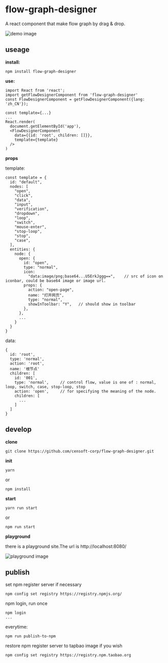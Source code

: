 # flow-graph-designer
A react component that make flow graph by drag & drop.

![demo image](https://raw.githubusercontent.com/censoft-corp/flow-graph-designer/master/demo.png)
## useage

**install:**

```
npm install flow-graph-designer
```

**use:**

```
import React from 'react';
import getFlowDesignerComponent from 'flow-graph-designer'
const FlowDesignerComponent = getFlowDesignerComponent({lang: 'zh_CN'});

const template={...}  
...
React.render(
  document.getElementById('app'),
  <FlowDesignerComponent
    data={{id: 'root', children: []}},
    template={template}
  />
)
```

**props**

template:

```
const template = {
  id: "default",
  nodes: [
    "open",
    "click",
    "data",
    "input",
    "verification",
    "dropdown",
    "loop",
    "switch",
    "mouse-enter",
    "stop-loop",
    "stop",
    "case",
  ],
  entities: {
    node: {
      open: {
        id: "open",
        type: "normal",
        icon:
          "data:image/png;base64...U5ErkJggg==",    // src of icon on iconbar, could be base64 image or image url.
        props: {
          action: "open-page",
          name: "打开网页",
          type: "normal",
          showInToolbar: "Y",   // should show in toolbar
        },
      },
      ...
    }
  }
}
```

data:

```
{
  id: 'root',
  type: 'normal',
  action: 'root',
  name: '根节点'
  children: [
    id: '001',
    type: 'normal',     // control flow, value is one of : normal, loop, switch, case, stop-loop, stop
    action: 'open',     // for specifying the meaning of the node.
    children: [
      ...
    ]
  ]
}
```
## develop

**clone**
```
git clone https://github.com/censoft-corp/flow-graph-designer.git
```

**init**
```
yarn
```

or 

```
npm install
```

**start**
```
yarn run start
```

or 

```
npm run start
```

**playground**

there is a playground site.The url is  http://localhost:8080/

![playground image](https://raw.githubusercontent.com/censoft-corp/flow-graph-designer/master/playground.png)

## publish

set npm register server if necessary
```
npm config set registry https://registry.npmjs.org/
```

npm login, run once
```
npm login
...
```

everytime:
```
npm run publish-to-npm
```

restore npm register server to tapbao image if you wish
```
npm config set registry https://registry.npm.taobao.org
```